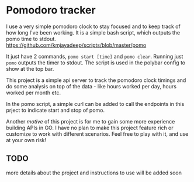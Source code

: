 # Pomodoro tracker

I use a very simple pomodoro clock to stay focused and to keep track of
how long I've been working. It is a simple bash script, which outputs
the pomo time to stdout. 
<https://github.com/kmjayadeep/scripts/blob/master/pomo>

It just have 2 commands, `pomo start [time]` and `pomo clear`. Running
just `pomo` outputs the timer to stdout. The script is used in the
polybar config to show at the top bar.

This project is a simple api server to track the pomodoro clock timings and
do some analysis on top of the data - like hours worked per day, hours
worked per month etc.

In the pomo script, a simple curl can be added to call the endpoints in
this prject to indicate start and stop of pomo.

Another *motive* of this project is for me to gain some more experience
building APIs in GO. I have no plan to make this project feature rich or
customize to work with different scenarios. Feel free to play with it,
and use at your own risk!


## TODO

more details about the project and instructions to use will be added soon
